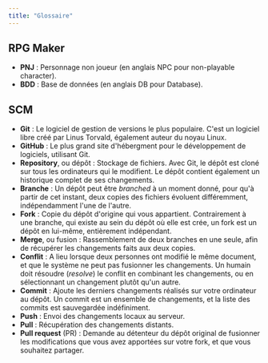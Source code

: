 ```yaml
---
title: "Glossaire"
---
```


## RPG Maker

- **PNJ** : Personnage non joueur (en anglais NPC pour non-playable character).
- **BDD** : Base de données (en anglais DB pour Database).

## SCM

- **Git** : Le logiciel de gestion de versions le plus populaire. C'est un logiciel libre créé par Linus Torvald, également auteur du noyau Linux.
- **GitHub** : Le plus grand site d'hébergment pour le développement de logiciels, utilisant Git.
- **Repository**, ou dépôt : Stockage de fichiers. Avec Git, le dépôt est cloné sur tous les ordinateurs qui le modifient. Le dépôt contient également un historique complet de ses changements.
- **Branche** : Un dépôt peut être *branched* à un moment donné, pour qu'à partir de cet instant, deux copies des fichiers évoluent différemment, indépendamment l'une de l'autre.
- **Fork** : Copie du dépôt d'origine qui vous appartient. Contrairement à une branche, qui existe au sein du dépôt où elle est crée, un fork est un dépôt en lui-même, entièrement indépendant.
- **Merge**, ou fusion : Rassemblement de deux branches en une seule, afin de récupérer les changements faits aux deux copies.
- **Conflit** : A lieu lorsque deux personnes ont modifié le même document, et que le système ne peut pas fusionner les changements. Un humain doit résoudre (*resolve*) le conflit en combinant les changements, ou en sélectionnant un changement plutôt qu'un autre.
- **Commit** : Ajoute les derniers changements réalisés sur votre ordinateur au dépôt. Un commit est un ensemble de changements, et la liste des commits est sauvegardée indéfiniment.
- **Push** : Envoi des changements locaux au serveur.
- **Pull** : Récupération des changements distants.
- **Pull request** (PR) : Demande au détenteur du dépôt original de fusionner les modifications que vous avez apportées sur votre fork, et que vous souhaitez partager.